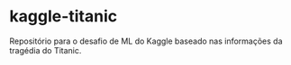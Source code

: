 # kaggle-titanic
Repositório para o desafio de ML do Kaggle baseado nas informações da tragédia do Titanic.
